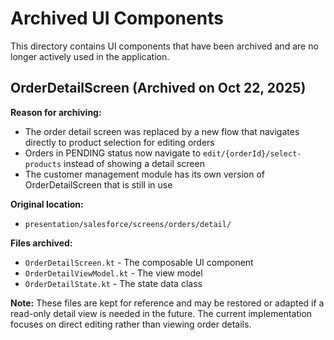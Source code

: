 # Archived UI Components

This directory contains UI components that have been archived and are no longer actively used in the application.

## OrderDetailScreen (Archived on Oct 22, 2025)

**Reason for archiving:**
- The order detail screen was replaced by a new flow that navigates directly to product selection for editing orders
- Orders in PENDING status now navigate to `edit/{orderId}/select-products` instead of showing a detail screen
- The customer management module has its own version of OrderDetailScreen that is still in use

**Original location:**
- `presentation/salesforce/screens/orders/detail/`

**Files archived:**
- `OrderDetailScreen.kt` - The composable UI component
- `OrderDetailViewModel.kt` - The view model
- `OrderDetailState.kt` - The state data class

**Note:**
These files are kept for reference and may be restored or adapted if a read-only detail view is needed in the future.
The current implementation focuses on direct editing rather than viewing order details.
